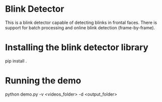 # Blink Detector
This is a blink detector capable of detecting blinks in frontal faces. There is support for batch processing and online blink detection (frame-by-frame).

# Installing the blink detector library
pip install .

# Running the demo
python demo.py -v <videos_folder> -d <output_folder>
